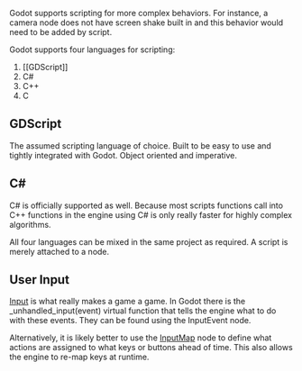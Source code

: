 Godot supports scripting for more complex behaviors. For instance, a camera node does not have screen shake built in and this behavior would need to be added by script.

Godot supports four languages for scripting:
1. [[GDScript]]
2. C#
3. C++
4. C

## GDScript
The assumed scripting language of choice. Built to be easy to use and tightly integrated with Godot. Object oriented and imperative.

## C\#
C# is officially supported as well. Because most scripts functions call into C++ functions in the engine using C# is only really faster for highly complex algorithms.

All four languages can be mixed in the same project as required. A script is merely attached to a node.

## User Input
[Input](https://docs.godotengine.org/en/stable/classes/class_inputevent.html#class-inputevent) is what really makes a game a game. In Godot there is the \_unhandled_input(event) virtual function that tells the engine what to do with these events. They can be found using the InputEvent node.

Alternatively, it is likely better to use the [InputMap](https://docs.godotengine.org/en/stable/classes/class_inputmap.html#class-inputmap) node to define what actions are assigned to what keys or buttons ahead of time. This also allows the engine to re-map keys at runtime.

